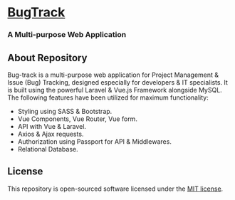<p align="center"><a href="https://github.com/mohorima/bug-tracker" target="_blank"><h1>BugTrack</h1></a></p>
<p align="center"><h3>A Multi-purpose Web Application</h3></p>

## About Repository

Bug-track is a multi-purpose web application for Project Management & Issue (Bug) Tracking, designed especially for developers & IT specialists. It is built using the powerful Laravel & Vue.js Framework alongside MySQL. The following features have been utilized for maximum functionality:

-   Styling using SASS & Bootstrap.
-   Vue Components, Vue Router, Vue form.
-   API with Vue & Laravel.
-   Axios & Ajax requests.
-   Authorization using Passport for API & Middlewares.
-   Relational Database.

## License

This repository is open-sourced software licensed under the [MIT license](https://opensource.org/licenses/MIT).
